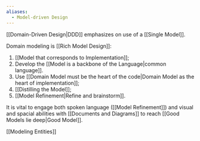 ```yaml
---
aliases:
  - Model-driven Design
---
```

[[Domain-Driven Design|DDD]] emphasizes on use of a [[Single Model]].

Domain modeling is [[Rich Model Design]]:
1. [[Model that corresponds to Implementation]];
2. Develop the [[Model is a backbone of the Language|common language]].
3. Use [[Domain Model must be the heart of the code|Domain Model as the heart of implementation]];
4. [[Distilling the Model]];
5. [[Model Refinement|Refine and brainstorm]].

It is vital to engage both spoken language ([[Model Refinement]]) and visual and spacial abilities with [[Documents and Diagrams]] to reach [[Good Models lie deep|Good Model]].

[[Modeling Entities]]
